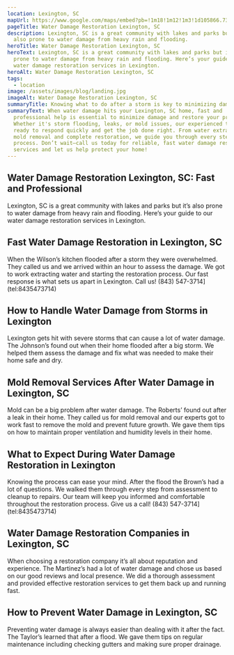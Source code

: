 ```yaml
---
location: Lexington, SC
mapUrl: https://www.google.com/maps/embed?pb=!1m18!1m12!1m3!1d105866.73749634238!2d-81.3139254318232!3d33.98391403726155!2m3!1f0!2f0!3f0!3m2!1i1024!2i768!4f13.1!3m3!1m2!1s0x88f88d67de76f21d%3A0xa43cfa84b725189c!2sLexington%2C%20SC%2C%20USA!5e0!3m2!1sen!2sph!4v1728664858556!5m2!1sen!2sph
pageTitle: Water Damage Restoration Lexington, SC
description: Lexington, SC is a great community with lakes and parks but it’s
  also prone to water damage from heavy rain and flooding.
heroTitle: Water Damage Restoration Lexington, SC
heroText: Lexington, SC is a great community with lakes and parks but it’s also
  prone to water damage from heavy rain and flooding. Here’s your guide to our
  water damage restoration services in Lexington.
heroAlt: Water Damage Restoration Lexington, SC
tags:
  - location
image: /assets/images/blog/landing.jpg
imageAlt: Water Damage Restoration Lexington, SC
summaryTitle: Knowing what to do after a storm is key to minimizing damage—call us!
summaryText: When water damage hits your Lexington, SC home, fast and
  professional help is essential to minimize damage and restore your property.
  Whether it's storm flooding, leaks, or mold issues, our experienced team is
  ready to respond quickly and get the job done right. From water extraction to
  mold removal and complete restoration, we guide you through every step of the
  process. Don’t wait—call us today for reliable, fast water damage restoration
  services and let us help protect your home!
---
```

## Water Damage Restoration Lexington, SC: Fast and Professional

Lexington, SC is a great community with lakes and parks but it’s also prone to water damage from heavy rain and flooding. Here’s your guide to our water damage restoration services in Lexington.



## Fast Water Damage Restoration in Lexington, SC

When the Wilson’s kitchen flooded after a storm they were overwhelmed. They called us and we arrived within an hour to assess the damage. We got to work extracting water and starting the restoration process. Our fast response is what sets us apart in Lexington. Call us! (843) 547-3714](tel:8435473714)



## How to Handle Water Damage from Storms in Lexington

Lexington gets hit with severe storms that can cause a lot of water damage. The Johnson’s found out when their home flooded after a big storm. We helped them assess the damage and fix what was needed to make their home safe and dry. 



## Mold Removal Services After Water Damage in Lexington, SC

Mold can be a big problem after water damage. The Roberts’ found out after a leak in their home. They called us for mold removal and our experts got to work fast to remove the mold and prevent future growth. We gave them tips on how to maintain proper ventilation and humidity levels in their home. 



## What to Expect During Water Damage Restoration in Lexington

Knowing the process can ease your mind. After the flood the Brown’s had a lot of questions. We walked them through every step from assessment to cleanup to repairs. Our team will keep you informed and comfortable throughout the restoration process. Give us a call! (843) 547-3714](tel:8435473714)



## Water Damage Restoration Companies in Lexington, SC

When choosing a restoration company it’s all about reputation and experience. The Martinez’s had a lot of water damage and chose us based on our good reviews and local presence. We did a thorough assessment and provided effective restoration services to get them back up and running fast. 



## How to Prevent Water Damage in Lexington, SC

Preventing water damage is always easier than dealing with it after the fact. The Taylor’s learned that after a flood. We gave them tips on regular maintenance including checking gutters and making sure proper drainage.

